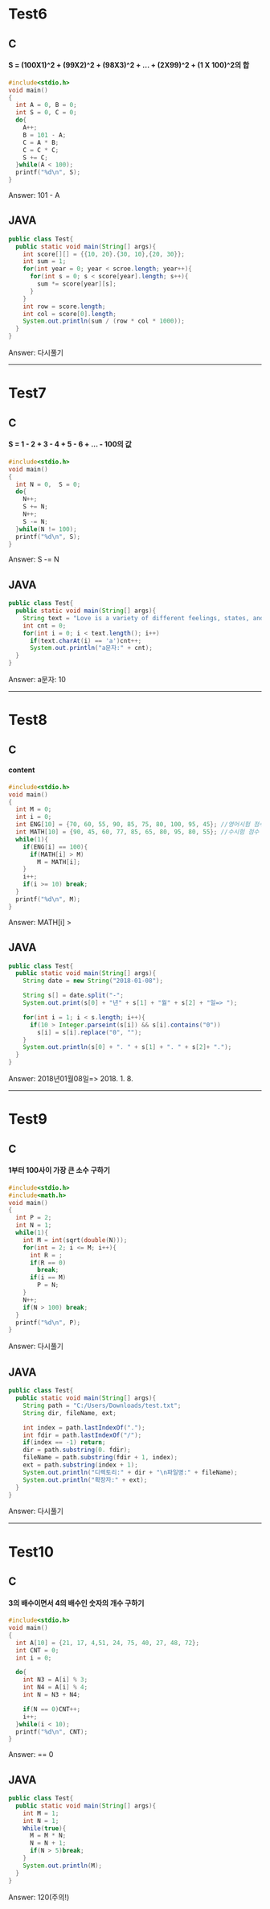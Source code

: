 # Test6
## C
#### S = (100X1)^2 + (99X2)^2 + (98X3)^2 + ... + (2X99)^2 + (1 X 100)^2의 합
```.c
#include<stdio.h>
void main()
{
  int A = 0, B = 0;
  int S = 0, C = 0;
  do{
    A++;
    B = 101 - A;
    C = A * B;
    C = C * C;
    S += C;
  }while(A < 100);
  printf("%d\n", S);
}
```
Answer: 101 - A
## JAVA
```.java
public class Test{
  public static void main(String[] args){
    int score[][] = {{10, 20}.{30, 10},{20, 30}};
    int sum = 1;
    for(int year = 0; year < scroe.length; year++){
      for(int s = 0; s < score[year].length; s++){
        sum *= score[year][s];
      }
    }
    int row = score.length;
    int col = score[0].length;
    System.out.println(sum / (row * col * 1000));
  }
}
```
Answer: 다시풀기

----
# Test7
## C
#### S = 1 - 2 + 3 - 4 + 5 - 6 + ... - 100의 값
```.c
#include<stdio.h>
void main()
{
  int N = 0,  S = 0;
  do{
    N++;
    S += N;
    N++;
    S -= N;
  }while(N != 100);
  printf("%d\n", S);
}
```
Answer: S -= N
## JAVA
```.java
public class Test{
  public static void main(String[] args){
    String text = "Love is a variety of different feelings, states, and" + "attitudes that ranges from interpersonal affection to pleasure.";
    int cnt = 0;
    for(int i = 0; i < text.length(); i++)
      if(text.charAt(i) == 'a')cnt++;
      System.out.println("a문자:" + cnt);
  }
}
```
Answer: a문자: 10

----
# Test8
## C
#### content
```.c
#include<stdio.h>
void main()
{
  int M = 0;
  int i = 0;
  int ENG[10] = {70, 60, 55, 90, 85, 75, 80, 100, 95, 45}; //영어시험 점수
  int MATH[10] = {90, 45, 60, 77, 85, 65, 80, 95, 80, 55}; //수시험 점수
  while(1){
    if(ENG[i] == 100){
      if(MATH[i] > M)
        M = MATH[i];
    }
    i++;
    if(i >= 10) break;
  }
  printf("%d\n", M);
}
```
Answer: MATH[i] >
## JAVA
```.java
public class Test{
  public static void main(String[] args){
    String date = new String("2018-01-08");

    String s[] = date.split("-";
    System.out.print(s[0] + "년" + s[1] + "월" + s[2] + "일=> ");

    for(int i = 1; i < s.length; i++){
      if(10 > Integer.parseint(s[i]) && s[i].contains("0"))
        s[i] = s[i].replace("0", ""); 
    }
    System.out.println(s[0] + ". " + s[1] + ". " + s[2]+ ".");
  }
}
```
Answer: 2018년01월08일=> 2018. 1. 8.

----
# Test9
## C
#### 1부터 100사이 가장 큰 소수 구하기
```.c
#include<stdio.h>
#include<math.h>
void main()
{
  int P = 2;
  int N = 1;
  while(1){
    int M = int(sqrt(double(N)));
    for(int = 2; i <= M; i++){
      int R = ;
      if(R == 0)
        break;
      if(i == M)
        P = N;
    }
    N++;
    if(N > 100) break;
  }
  printf("%d\n", P);
}
```
Answer: 다시풀기
## JAVA
```.java
public class Test{
  public static void main(String[] args){
    String path = "C:/Users/Downloads/test.txt";
    String dir, fileName, ext;

    int index = path.lastIndexOf(".");
    int fdir = path.lastIndexOf("/");
    if(index == -1) return;
    dir = path.substring(0. fdir);
    fileName = path.substring(fdir + 1, index);
    ext = path.substring(index + 1);
    System.out.println("디렉토리:" + dir + "\n파일명:" + fileName);
    System.out.println("확장자:" + ext);
  }
}
```
Answer: 다시풀기

----
# Test10
## C
#### 3의 배수이면서 4의 배수인 숫자의 개수 구하기
```.c
#include<stdio.h>
void main()
{
  int A[10] = {21, 17, 4,51, 24, 75, 40, 27, 48, 72};
  int CNT = 0;
  int i = 0;

  do{
    int N3 = A[i] % 3;
    int N4 = A[i] % 4;
    int N = N3 + N4;

    if(N == 0)CNT++;
    i++;
  }while(i < 10);
  printf("%d\n", CNT);
}
```
Answer: == 0
## JAVA
```.java
public class Test{
  public static void main(String[] args){
    int M = 1;
    int N = 1;
    While(true){
      M = M * N;
      N = N + 1;
      if(N > 5)break;
    }
    System.out.println(M);
  }
}
```
Answer: 120(주의!)
